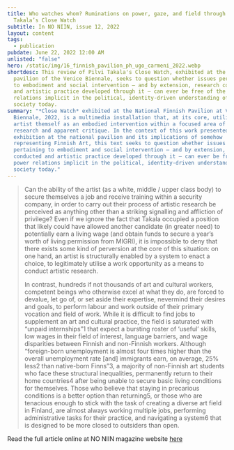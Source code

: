 ```yaml
---
title: Who watches whom? Ruminations on power, gaze, and field through Pilvi
  Takala’s Close Watch
subtitle: In NO NIIN, issue 12, 2022
layout: content
tags:
  - publication
pubdate: June 22, 2022 12:00 AM
unlisted: "false"
hero: /static/img/16_finnish_pavilion_ph_ugo_carmeni_2022.webp
shortdesc: This review of Pilvi Takala's Close Watch, exhibited at the Finnish
  pavilion of the Venice Biennale, seeks to question whether issues pertaining
  to embodiment and social intervention – and by extension, research conducted
  and artistic practice developed through it – can ever be free of the power
  relations implicit in the political, identity-driven understanding of
  society today.
summary: "*Close Watch* exhibited at the National Finnish Pavilion at Venice
  Biennale, 2022, is a multimedia installation that, at its core, utilises the
  artist themself as an embodied intervention within a focused area of artistic
  research and apparent critique. In the context of this work presented as an
  exhibition at the national pavilion and its implications of somehow
  representing Finnish Art, this text seeks to question whether issues
  pertaining to embodiment and social intervention – and by extension, research
  conducted and artistic practice developed through it – can ever be free of the
  power relations implicit in the political, identity-driven understanding of
  society today."
---
```

> Can the ability of the artist (as a white, middle / upper class body) to secure themselves a job and receive training within a security company, in order to carry out their process of artistic research be perceived as anything other than a striking signalling and affliction of privilege? Even if we ignore the fact that Takala occupied a position that likely could have allowed another candidate (in greater need) to potentially earn a living wage (and obtain funds to secure a year’s worth of living permission from MIGRI), it is impossible to deny that there exists some kind of perversion at the core of this situation: on one hand, an artist is structurally enabled by a system to enact a choice, to legitimately utilise a work opportunity as a means to conduct artistic research.
>
> In contrast, hundreds if not thousands of art and cultural workers, competent beings who otherwise excel at what they do, are forced to devalue, let go of, or set aside their expertise, nevermind their desires and goals, to perform labour and work outside of their primary vocation and field of work. While it is difficult to find jobs to supplement an art and cultural practice, the field is saturated with “unpaid internships”1 that expect a bursting roster of ‘useful’ skills, low wages in their field of interest, language barriers, and wage disparities between Finnish and non-Finnish workers. Although “foreign-born unemployment is almost four times higher than the overall unemployment rate \[and] immigrants earn, on average, 25% less2 than native-born Finns”3, a majority of non-Finnish art students who face these structural inequalities, permanently return to their home countries4 after being unable to secure basic living conditions for themselves. Those who believe that staying in precarious conditions is a better option than returning5, or those who are tenacious enough to stick with the task of creating a diverse art field in Finland, are almost always working multiple jobs, performing administrative tasks for their practice, and navigating a system6 that is designed to be more closed to outsiders than open.

Read the full article online at NO NIIN magazine website [here](https://no-niin.com/issue-12/who-watches-whom-ruminations-on-power-gaze-and-field-through-pilvi-takalas-close-watch/)
